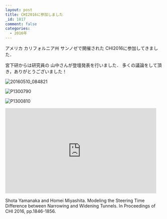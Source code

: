```yaml
---
layout: post
title: CHI2016に参加しました
_id: 1817
comment: false
categories:
  - 2016年
---
```


アメリカ カリフォルニア州 サンノゼで開催された CHI2016に参加してきました．

宮下研からは研究員の 山中さんが登壇発表を行いました．
多くの議論をして頂き，ありがとうございました！

![20160510_084821](/wp-content/uploads/2016/05/20160510_084821.jpg)

![P1300790](/wp-content/uploads/2016/05/P1300790.jpg)

![P1300810](/wp-content/uploads/2016/05/P1300810.jpg)


<iframe width="480" height="271" src="https://www.youtube.com/embed/luyVAb80l1g" frameborder="0" allowfullscreen></iframe>

Shota Yamanaka and Homei Miyashita. Modeling the Steering Time Difference between Narrowing and Widening Tunnels. In Proceedings of CHI 2016, pp.1846-1856.
